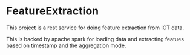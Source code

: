 # FeatureExtraction

This project is a rest service for doing feature extraction from IOT data.

This is backed by apache spark for loading data and extracting featues based on timestamp and the aggregation mode.
